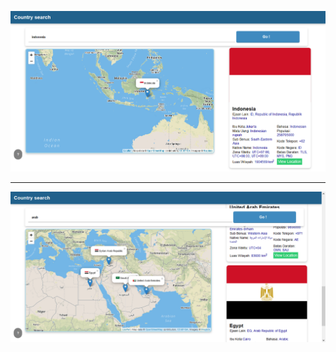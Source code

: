 ![SS1](https://github.com/ridhodarman/dicoding_Belajar-Fundamental-Front-End-Web-Development/blob/master/dll/ss1.png)
-- -- -------------------------------------------
![SS2](https://github.com/ridhodarman/dicoding_Belajar-Fundamental-Front-End-Web-Development/blob/master/dll/ss2.png)